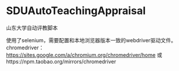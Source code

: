 # SDUAutoTeachingAppraisal
山东大学自动评教脚本  

使用了selenium，需要配置和本地浏览器版本一致的webdriver驱动文件。  
chromedriver：  
https://sites.google.com/a/chromium.org/chromedriver/home
或https://npm.taobao.org/mirrors/chromedriver
